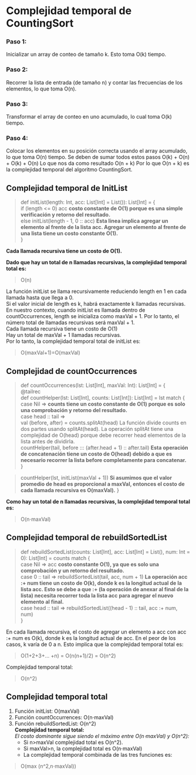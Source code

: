 # Complejidad temporal de CountingSort
### Paso 1: 
Inicializar un array de conteo de tamaño k. Esto toma O(k) tiempo.
### Paso 2: 
Recorrer la lista de entrada (de tamaño n) y contar las frecuencias de los elementos, lo que toma O(n).
### Paso 3: 
Transformar el array de conteo en uno acumulado, lo cual toma O(k) tiempo.
### Paso 4: 
Colocar los elementos en su posición correcta usando el array acumulado, lo que toma O(n) tiempo.
Se deben de sumar todos estos pasos
O(k) + O(n) + O(k) + O(n)
Lo que nos da como resultado
O(n + k)
Por lo que O(n + k) es la complejidad temporal del algoritmo CountingSort.


## Complejidad temporal de InitList

> def initList(length: Int, acc: List[Int] = List()): List[Int] = {    
if (length <= 0) acc **costo constante de O(1) porque es una simple verificación y retorno del resultado.**    
else initList(length - 1, 0 :: acc) **Esta linea implica agregar un elemento al frente de la lista acc. Agregar un elemento al frente de una lista tiene un costo constante O(1).**    
}    

**Cada llamada recursiva tiene un costo de O(1).**   

**Dado que hay un total de n llamadas recursivas, la complejidad temporal total es:**    

> O(n) 

La función initList se llama recursivamente reduciendo length en 1 en cada llamada hasta que llega a 0.     
Si el valor inicial de length es k, habrá exactamente k llamadas recursivas.     
En nuestro contexto, cuando initList es llamada dentro de countOccurrences, length se inicializa como maxVal + 1. Por lo tanto, el número total de llamadas recursivas será maxVal + 1.     
Cada llamada recursiva tiene un costo de O(1)    
Hay un total de maxVal + 1 llamadas recursivas.    
Por lo tanto, la complejidad temporal total de initList es:     
> O(maxVal+1)=O(maxVal)



## Complejidad de countOccurrences
> def countOccurrences(lst: List[Int], maxVal: Int): List[Int] = {    
@tailrec    
def countHelper(lst: List[Int], counts: List[Int]): List[Int] = lst match {    
case Nil => **counts tiene un costo constante de O(1) porque es solo una comprobación y retorno del resultado.**    
case head :: tail =>    
val (before, after) = counts.splitAt(head) La función divide counts en dos partes usando splitAt(head). La operación splitAt tiene una complejidad de O(head) porque debe recorrer head elementos de la lista antes de dividirla.    
countHelper(tail, before ::: (after.head + 1) :: after.tail) **Esta operación de concatenación tiene un costo de O(head) debido a que es necesario recorrer la lista before completamente para concatenar.**     
}    

> countHelper(lst, initList(maxVal + 1)) **Si asumimos que el valor promedio de head es proporcional a maxVal, entonces el costo de cada llamada recursiva es O(maxVal).**
} 

**Como hay un total de n llamadas recursivas, la complejidad temporal total es:**    
>O(n⋅maxVal)   

## Complejidad temporal de rebuildSortedList
>def rebuildSortedList(counts: List[Int], acc: List[Int] = List(), num: Int = 0): List[Int] = counts match {    
case Nil => acc **costo constante O(1), ya que es solo una comprobación y un retorno del resultado.**     
case 0 :: tail => rebuildSortedList(tail, acc, num + 1) **La operación acc :+ num tiene un costo de O(k), donde k es la longitud actual de la lista acc. Esto se debe a que :+ (la operación de anexar al final de la lista) necesita recorrer toda la lista acc para agregar el nuevo elemento al final.**         
case head :: tail => rebuildSortedList((head - 1) :: tail, acc :+ num, num)     
}    

En cada llamada recursiva, el costo de agregar un elemento a acc con acc :+ num es O(k), donde k es la longitud actual de acc. En el peor de los casos, k varía de 0 a n.
Esto implica que la complejidad temporal total es:     

>O(1+2+3+… +n) = O(n(n+1)/2) = O(n^2)   

Complejidad temporal total:    
>O(n^2)


## Complejidad temporal total
1.	Función initList: O(maxVal)
2.	Función countOccurrences: O(n⋅maxVal)
3.	Función rebuildSortedList: O(n^2)    
      **Complejidad temporal total:**  
      *El costo dominante sigue siendo el máximo entre O(n⋅maxVal) y O(n^2):*
      - Si n>maxVal complejidad total es O(n^2).
      - Si maxVal>n, la complejidad total es O(n⋅maxVal)
      - La complejidad temporal combinada de las tres funciones es:
> O(max (n^2,n⋅maxVal))
